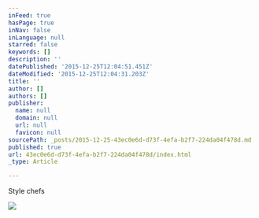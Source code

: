 ```yaml
---
inFeed: true
hasPage: true
inNav: false
inLanguage: null
starred: false
keywords: []
description: ''
datePublished: '2015-12-25T12:04:51.451Z'
dateModified: '2015-12-25T12:04:31.203Z'
title: ''
author: []
authors: []
publisher:
  name: null
  domain: null
  url: null
  favicon: null
sourcePath: _posts/2015-12-25-43ec0e6d-d73f-4efa-b2f7-224da04f478d.md
published: true
url: 43ec0e6d-d73f-4efa-b2f7-224da04f478d/index.html
_type: Article

---
```

Style chefs

![](https://the-grid-user-content.s3-us-west-2.amazonaws.com/b3da22f0-a813-4406-8693-1359771be68e.jpg)